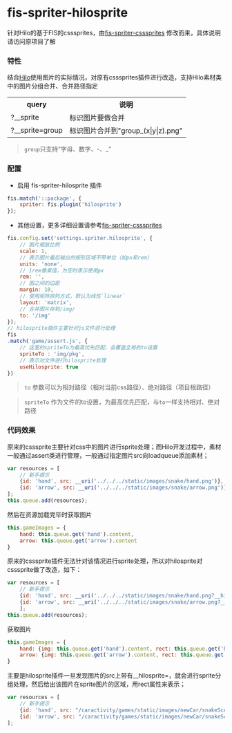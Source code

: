 # fis-spriter-hilosprite

针对Hilo的基于FIS的csssprites，由[fis-spriter-csssprites](https://github.com/fex-team/fis-spriter-csssprites) 修改而来，具体说明请访问原项目了解

### 特性
结合[Hilo](https://github.com/hiloteam/Hilo)使用图片的实际情况，对原有csssprites插件进行改造，支持Hilo素材类中的图片分组合并、合并路径指定

<table>
    <tr>
        <th>query</th>
        <th>说明</th>
    </tr>
    <tr>
        <td>?__sprite</td>
        <td>标识图片要做合并</td>
    </tr>
    <tr>
        <td>?__sprite=group</td>
        <td>标识图片合并到"group_(x|y|z).png"</td>
    </tr>
</table>

> `group`只支持“字母、数字、-、_”

### 配置

* 启用 fis-spriter-hilosprite 插件

```javascript
fis.match('::package', {
    spriter: fis.plugin('hilosprite')
});
```

* 其他设置，更多详细设置请参考[fis-spriter-csssprites](https://github.com/fex-team/fis-spriter-csssprites)

```javascript
fis.config.set('settings.spriter.hilosprite', {
	// 图片缩放比例
	scale: 1,
    // 表示图片最后输出的矩形区域不带单位（如px和rem）
    units: 'none',
	// 1rem像素值，为空时表示使用px
	rem: '',
    // 图之间的边距
    margin: 10,
    // 使用矩阵排列方式，默认为线性`linear`
    layout: 'matrix',
    // 合并图片存到/img/
    to: '/img'
});
// hilosprite插件主要针对js文件进行处理
fis
.match('game/assert.js', {
	// 这里的spriteTo为最高优先匹配，会覆盖全局的to设置
	spriteTo : 'img/pkg',
	// 表示对文件进行hilosprite处理
	useHilosprite: true
})
```

> `to` 参数可以为相对路径（相对当前css路径）、绝对路径（项目根路径）

> `spriteTo` 作为文件的to设置，为最高优先匹配，与`to`一样支持相对、绝对路径

### 代码效果
原来的csssprite主要针对css中的图片进行sprite处理；而Hilo开发过程中，素材一般通过assert类进行管理，一般通过指定图片src向loadqueue添加素材；
```javascript
var resources = [
	// 新手提示
	{id: 'hand', src: __uri('../../../static/images/snake/hand.png')},
	{id: 'arrow', src: __uri('../../../static/images/snake/arrow.png')}
];
this.queue.add(resources);
```
然后在资源加载完毕时获取图片
```javascript
this.gameImages = {
	hand: this.queue.get('hand').content,
	arrow: this.queue.get('arrow').content
}
```
原来的csssprite插件无法针对该情况进行sprite处理，所以对hilosprite对csssprite做了改造，如下：
```javascript
var resources = [
	// 新手提示
	{id: 'hand', src: __uri('../../../static/images/snake/hand.png?__hilosprite=game-sprite')},
	{id: 'arrow', src: __uri('../../../static/images/snake/arrow.png?__hilosprite=game-sprite')}
	];
this.queue.add(resources);
```
获取图片
```javascript
this.gameImages = {
	hand: {img: this.queue.get('hand').content, rect: this.queue.get('hand').rect},
	arrow: {img: this.queue.get('arrow').content, rect: this.queue.get('arrow').rect}
}
```
主要是hilosprite插件一旦发现图片的src上带有__hilosprite=，就会进行sprite分组处理，然后给出该图片在sprite图片的区域，用rect属性来表示；
```javascript
var resources = [
	// 新手提示
	{id: 'hand', src: "/caractivity/games/static/images/newCar/snakeScene1_game-sprite_1_z_98da4ba.png", rect: [0, 400, 125, 82]},
	{id: 'arrow', src: "/caractivity/games/static/images/newCar/snakeScene1_game-sprite_1_z_98da4ba.png", rect: [466, 0, 38, 85]},
];
```